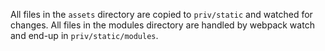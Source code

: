 All files in the `assets` directory are copied to `priv/static` and watched for changes.
All files in the modules directory are handled by webpack watch and end-up in `priv/static/modules`.
